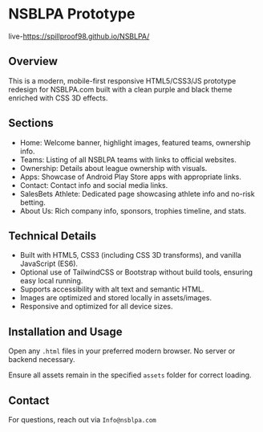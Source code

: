 # NSBLPA Prototype
live-https://spillproof98.github.io/NSBLPA/
## Overview

This is a modern, mobile-first responsive HTML5/CSS3/JS prototype redesign for NSBLPA.com built with a clean purple and black theme enriched with CSS 3D effects.

## Sections

- Home: Welcome banner, highlight images, featured teams, ownership info.
- Teams: Listing of all NSBLPA teams with links to official websites.
- Ownership: Details about league ownership with visuals.
- Apps: Showcase of Android Play Store apps with appropriate links.
- Contact: Contact info and social media links.
- SalesBets Athlete: Dedicated page showcasing athlete info and no-risk betting.
- About Us: Rich company info, sponsors, trophies timeline, and stats.

## Technical Details

- Built with HTML5, CSS3 (including CSS 3D transforms), and vanilla JavaScript (ES6).
- Optional use of TailwindCSS or Bootstrap without build tools, ensuring easy local running.
- Supports accessibility with alt text and semantic HTML.
- Images are optimized and stored locally in assets/images.
- Responsive and optimized for all device sizes.

## Installation and Usage

Open any `.html` files in your preferred modern browser. No server or backend necessary.

Ensure all assets remain in the specified `assets` folder for correct loading.

## Contact

For questions, reach out via `Info@nsblpa.com`
